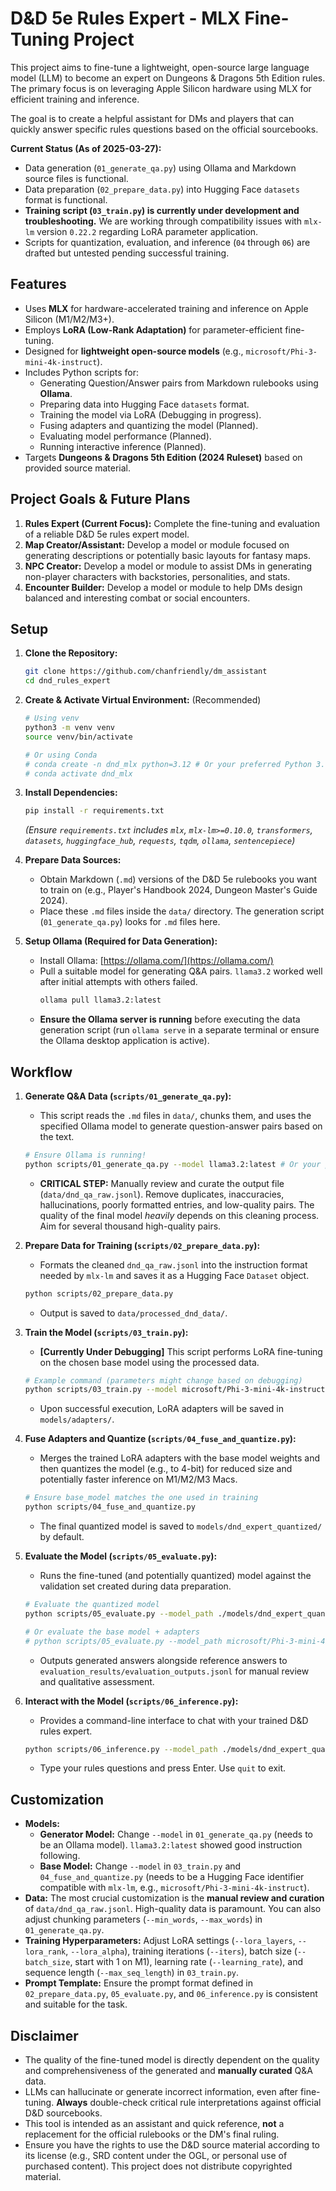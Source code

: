 # D&D 5e Rules Expert - MLX Fine-Tuning Project

This project aims to fine-tune a lightweight, open-source large language model (LLM) to become an expert on Dungeons & Dragons 5th Edition rules. The primary focus is on leveraging Apple Silicon hardware using MLX for efficient training and inference.

The goal is to create a helpful assistant for DMs and players that can quickly answer specific rules questions based on the official sourcebooks.

**Current Status (As of 2025-03-27):**

*   Data generation (`01_generate_qa.py`) using Ollama and Markdown source files is functional.
*   Data preparation (`02_prepare_data.py`) into Hugging Face `datasets` format is functional.
*   **Training script (`03_train.py`) is currently under development and troubleshooting.** We are working through compatibility issues with `mlx-lm` version `0.22.2` regarding LoRA parameter application.
*   Scripts for quantization, evaluation, and inference (`04` through `06`) are drafted but untested pending successful training.

## Features

*   Uses **MLX** for hardware-accelerated training and inference on Apple Silicon (M1/M2/M3+).
*   Employs **LoRA (Low-Rank Adaptation)** for parameter-efficient fine-tuning.
*   Designed for **lightweight open-source models** (e.g., `microsoft/Phi-3-mini-4k-instruct`).
*   Includes Python scripts for:
    *   Generating Question/Answer pairs from Markdown rulebooks using **Ollama**.
    *   Preparing data into Hugging Face `datasets` format.
    *   Training the model via LoRA (Debugging in progress).
    *   Fusing adapters and quantizing the model (Planned).
    *   Evaluating model performance (Planned).
    *   Running interactive inference (Planned).
*   Targets **Dungeons & Dragons 5th Edition (2024 Ruleset)** based on provided source material.

## Project Goals & Future Plans

1.  **Rules Expert (Current Focus):** Complete the fine-tuning and evaluation of a reliable D&D 5e rules expert model.
2.  **Map Creator/Assistant:** Develop a model or module focused on generating descriptions or potentially basic layouts for fantasy maps.
3.  **NPC Creator:** Develop a model or module to assist DMs in generating non-player characters with backstories, personalities, and stats.
4.  **Encounter Builder:** Develop a model or module to help DMs design balanced and interesting combat or social encounters.

## Setup

1.  **Clone the Repository:**
    ```bash
    git clone https://github.com/chanfriendly/dm_assistant
    cd dnd_rules_expert
    ```

2.  **Create & Activate Virtual Environment:** (Recommended)
    ```bash
    # Using venv
    python3 -m venv venv
    source venv/bin/activate

    # Or using Conda
    # conda create -n dnd_mlx python=3.12 # Or your preferred Python 3.10+
    # conda activate dnd_mlx
    ```

3.  **Install Dependencies:**
    ```bash
    pip install -r requirements.txt
    ```
    *(Ensure `requirements.txt` includes `mlx`, `mlx-lm>=0.10.0`, `transformers`, `datasets`, `huggingface_hub`, `requests`, `tqdm`, `ollama`, `sentencepiece`)*

4.  **Prepare Data Sources:**
    *   Obtain Markdown (`.md`) versions of the D&D 5e rulebooks you want to train on (e.g., Player's Handbook 2024, Dungeon Master's Guide 2024).
    *   Place these `.md` files inside the `data/` directory. The generation script (`01_generate_qa.py`) looks for `.md` files here.

5.  **Setup Ollama (Required for Data Generation):**
    *   Install Ollama: [https://ollama.com/](https://ollama.com/)
    *   Pull a suitable model for generating Q&A pairs. `llama3.2` worked well after initial attempts with others failed.
        ```bash
        ollama pull llama3.2:latest
        ```
    *   **Ensure the Ollama server is running** before executing the data generation script (run `ollama serve` in a separate terminal or ensure the Ollama desktop application is active).

## Workflow

1.  **Generate Q&A Data (`scripts/01_generate_qa.py`):**
    *   This script reads the `.md` files in `data/`, chunks them, and uses the specified Ollama model to generate question-answer pairs based on the text.
    ```bash
    # Ensure Ollama is running!
    python scripts/01_generate_qa.py --model llama3.2:latest # Or your preferred generator model
    ```
    *   **CRITICAL STEP:** Manually review and curate the output file (`data/dnd_qa_raw.jsonl`). Remove duplicates, inaccuracies, hallucinations, poorly formatted entries, and low-quality pairs. The quality of the final model *heavily* depends on this cleaning process. Aim for several thousand high-quality pairs.

2.  **Prepare Data for Training (`scripts/02_prepare_data.py`):**
    *   Formats the cleaned `dnd_qa_raw.jsonl` into the instruction format needed by `mlx-lm` and saves it as a Hugging Face `Dataset` object.
    ```bash
    python scripts/02_prepare_data.py
    ```
    *   Output is saved to `data/processed_dnd_data/`.

3.  **Train the Model (`scripts/03_train.py`):**
    *   **[Currently Under Debugging]** This script performs LoRA fine-tuning on the chosen base model using the processed data.
    ```bash
    # Example command (parameters might change based on debugging)
    python scripts/03_train.py --model microsoft/Phi-3-mini-4k-instruct --iters 2000 # Adjust iters
    ```
    *   Upon successful execution, LoRA adapters will be saved in `models/adapters/`.

4.  **Fuse Adapters and Quantize (`scripts/04_fuse_and_quantize.py`):**
    *   Merges the trained LoRA adapters with the base model weights and then quantizes the model (e.g., to 4-bit) for reduced size and potentially faster inference on M1/M2/M3 Macs.
    ```bash
    # Ensure base_model matches the one used in training
    python scripts/04_fuse_and_quantize.py 
    ```
    *   The final quantized model is saved to `models/dnd_expert_quantized/` by default.

5.  **Evaluate the Model (`scripts/05_evaluate.py`):**
    *   Runs the fine-tuned (and potentially quantized) model against the validation set created during data preparation.
    ```bash
    # Evaluate the quantized model
    python scripts/05_evaluate.py --model_path ./models/dnd_expert_quantized 

    # Or evaluate the base model + adapters
    # python scripts/05_evaluate.py --model_path microsoft/Phi-3-mini-4k-instruct --adapter_path ./models/adapters
    ```
    *   Outputs generated answers alongside reference answers to `evaluation_results/evaluation_outputs.jsonl` for manual review and qualitative assessment.

6.  **Interact with the Model (`scripts/06_inference.py`):**
    *   Provides a command-line interface to chat with your trained D&D rules expert.
    ```bash
    python scripts/06_inference.py --model_path ./models/dnd_expert_quantized
    ```
    *   Type your rules questions and press Enter. Use `quit` to exit.

## Customization

*   **Models:**
    *   **Generator Model:** Change `--model` in `01_generate_qa.py` (needs to be an Ollama model). `llama3.2:latest` showed good instruction following.
    *   **Base Model:** Change `--model` in `03_train.py` and `04_fuse_and_quantize.py` (needs to be a Hugging Face identifier compatible with `mlx-lm`, e.g., `microsoft/Phi-3-mini-4k-instruct`).
*   **Data:** The most crucial customization is the **manual review and curation** of `data/dnd_qa_raw.jsonl`. High-quality data is paramount. You can also adjust chunking parameters (`--min_words`, `--max_words`) in `01_generate_qa.py`.
*   **Training Hyperparameters:** Adjust LoRA settings (`--lora_layers`, `--lora_rank`, `--lora_alpha`), training iterations (`--iters`), batch size (`--batch_size`, start with 1 on M1), learning rate (`--learning_rate`), and sequence length (`--max_seq_length`) in `03_train.py`.
*   **Prompt Template:** Ensure the prompt format defined in `02_prepare_data.py`, `05_evaluate.py`, and `06_inference.py` is consistent and suitable for the task.

## Disclaimer

*   The quality of the fine-tuned model is directly dependent on the quality and comprehensiveness of the generated and **manually curated** Q&A data.
*   LLMs can hallucinate or generate incorrect information, even after fine-tuning. **Always** double-check critical rule interpretations against official D&D sourcebooks.
*   This tool is intended as an assistant and quick reference, **not** a replacement for the official rulebooks or the DM's final ruling.
*   Ensure you have the rights to use the D&D source material according to its license (e.g., SRD content under the OGL, or personal use of purchased content). This project does not distribute copyrighted material.